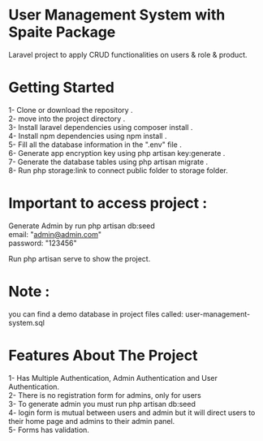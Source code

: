# User Management System with Spaite Package

  Laravel project to apply CRUD functionalities on users & role & product.<br>

# Getting Started

1-	Clone or download the repository .
<br>
2-	move into the project directory .
<br>
3-	Install laravel dependencies using composer install .
<br>
4-	Install npm dependencies using npm install .
<br>
5-	Fill all the database information in the ".env" file .
<br>
6-	Generate app encryption key using php artisan key:generate .
<br>
7-	Generate the database tables using php artisan migrate .
<br>
8-	Run php storage:link to connect public folder to storage folder.
<br>
 # Important to access project : 

Generate Admin by run php artisan db:seed
<br>
email: "admin@admin.com"
<br>
password: "123456"
<br>

 Run php artisan serve to show  the project.
 
# Note : 

you can find a demo database in project files called: user-management-system.sql<br>

# Features About The Project

1-	Has Multiple Authentication, Admin Authentication and User Authentication.<br>
2-	There is no registration form for admins, only for users<br>
3-	To generate admin you must run php artisan db:seed<br>
4-	login form is mutual between users and admin but it will direct users to their home page and admins to their admin panel.<br>
5-	Forms has validation.<br>


